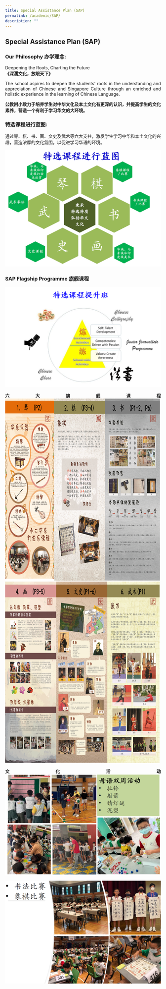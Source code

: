 ```yaml
---
title: Special Assistance Plan (SAP)
permalink: /academic/SAP/
description: ""
---
```

## Special Assistance Plan (SAP)
### Our Philosophy 办学理念:

<style>
p {text-align: justify;}
</style>
Deepening the Roots, Charting the Future  
**《深濡文化，放眼天下》**

The school aspires to deepen the students’ roots in the understanding and appreciation of Chinese and Singapore Culture through an enriched and holistic experience in the learning of Chinese Language.

**公教附小致力于培养学生对中华文化及本土文化有更深的认识，并提高学生的文化素养，营造一个有利于学习华文的大环境。**

    
### 特选课程进行蓝图:

通过琴、棋、书、画、文史及武术等六大支柱，激发学生学习中华和本土文化的兴趣，营造浓厚的文化氛围，以促进学习华语的环境。

![SAP Flagship Programme 旗舰课程](/images/Primary/SAP/SAP%20Flagship%20Programme%20旗舰课程%201.png)
### SAP Flagship Programme 旗舰课程
![SAP Flagship Programme 旗舰课程 2](/images/Primary/SAP/SAP%20Flagship%20Programme%20旗舰课程%202.png)


**六大旗舰课程**
![六大旗舰课程 1](/images/Primary/SAP/六大旗舰课程%201.png)![六大旗舰课程 2](/images/Primary/SAP/六大旗舰课程%202.png)

**文化活动**
![文化活动](/images/Primary/SAP/文化活动.png)

![文化活动 2](/images/Primary/SAP/文化活动%202.png)